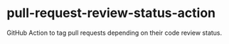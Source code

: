 # pull-request-review-status-action
GitHub Action to tag pull requests depending on their code review status.
